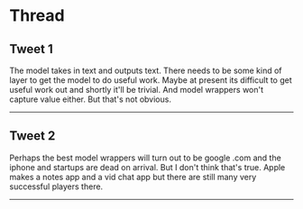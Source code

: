 # Thread

## Tweet 1

The model takes in text and outputs text. There needs to be some kind of layer to get the model to do useful work. Maybe at present its difficult to get useful work out and shortly it'll be trivial. And model wrappers won't capture value either. But that's not obvious.

---

## Tweet 2

Perhaps the best model wrappers will turn out to be google .com and the iphone and startups are dead on arrival. But I don't think that's true. Apple makes a notes app and a vid chat app but there are still many very successful players there.

---

